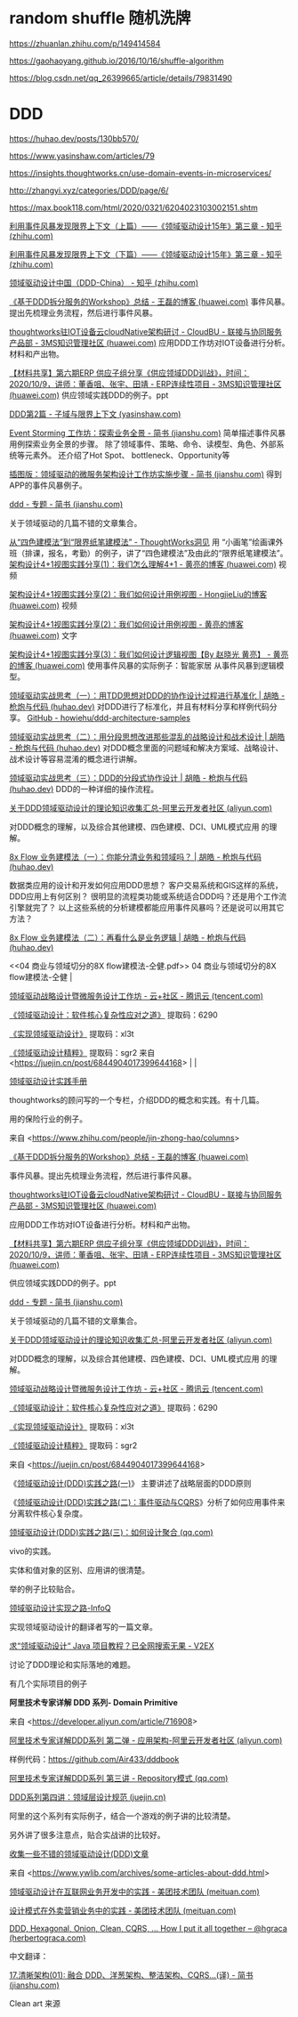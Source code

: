# random shuffle 随机洗牌

https://zhuanlan.zhihu.com/p/149414584

https://gaohaoyang.github.io/2016/10/16/shuffle-algorithm

https://blog.csdn.net/qq_26399665/article/details/79831490



# DDD
https://huhao.dev/posts/130bb570/

https://www.yasinshaw.com/articles/79

https://insights.thoughtworks.cn/use-domain-events-in-microservices/

http://zhangyi.xyz/categories/DDD/page/6/

https://max.book118.com/html/2020/0321/6204023103002151.shtm



[利用事件风暴发现限界上下文（上篇）——《领域驱动设计15年》第三章 - 知乎 (zhihu.com)](https://zhuanlan.zhihu.com/p/74620080)

[利用事件风暴发现限界上下文（下篇）——《领域驱动设计15年》第三章 - 知乎 (zhihu.com)](https://zhuanlan.zhihu.com/p/75637519)

[领域驱动设计中国（DDD-China） - 知乎 (zhihu.com)](https://www.zhihu.com/column/ddd-china)


[《基于DDD拆分服务的Workshop》总结 - 王磊的博客 (huawei.com)](http://3ms.huawei.com/km/blogs/details/5078273) 事件风暴。提出先梳理业务流程，然后进行事件风暴。   

[thoughtworks驻IOT设备云cloudNative架构研讨 - CloudBU - 联接与协同服务产品部 - 3MS知识管理社区 (huawei.com)](http://3ms.huawei.com/km/groups/2978389/blogs/details/6611513#preview_attachment_box_6611513) 应用DDD工作坊对IOT设备进行分析。材料和产出物。  

[【材料共享】第六期ERP 供应子组分享《供应领域DDD训战》，时间：2020/10/9，讲师：董香咀、张宇、田靖 - ERP连续性项目 - 3MS知识管理社区 (huawei.com)](http://3ms.huawei.com/km/groups/3944472/blogs/details/9393283) 供应领域实践DDD的例子。ppt 

[DDD第2篇 - 子域与限界上下文 (yasinshaw.com)](https://www.yasinshaw.com/articles/79)  

[Event Storming 工作坊：探索业务全景 - 简书 (jianshu.com)](https://www.jianshu.com/p/d79e020cad2d) 简单描述事件风暴用例探索业务全景的步骤。 除了领域事件、策略、命令、读模型、角色、外部系统等元素外。 还介绍了Hot Spot、 bottleneck、Opportunity等  

[插图版：领域驱动的微服务架构设计工作坊实施步骤 - 简书 (jianshu.com)](https://www.jianshu.com/p/eadbec49fbbc) 得到APP的事件风暴例子。

[ddd - 专题 - 简书 (jianshu.com)](https://www.jianshu.com/c/73cf31c7838c)

关于领域驱动的几篇不错的文章集合。

 [从“四色建模法”到“限界纸笔建模法” - ThoughtWorks洞见](https://insights.thoughtworks.cn/paper-pen-modeling/) 
 用 “小画笔”绘画课外班（排课，报名，考勤）的例子，讲了“四色建模法”及由此的“限界纸笔建模法”。           
[架构设计4+1视图实践分享(1)：我们怎么理解4+1 - 黄亮的博客 (huawei.com)](http://3ms.huawei.com/km/blogs/details/9705803) 视频   

[架构设计4+1视图实践分享(2)：我们如何设计用例视图 - HongjieLiu的博客 (huawei.com)](http://3ms.huawei.com/km/blogs/details/9714139) 视频 

[架构设计4+1视图实践分享(2)：我们如何设计用例视图 - 黄亮的博客 (huawei.com)](http://3ms.huawei.com/km/blogs/details/9705821) 文字     

[架构设计4+1视图实践分享(3)：我们如何设计逻辑视图【By 赵晓光 黄亮】 - 黄亮的博客 (huawei.com)](http://3ms.huawei.com/km/blogs/details/9707149) 使用事件风暴的实际例子：智能家居 从事件风暴到逻辑模型。

[领域驱动实战思考（一）：用TDD思想对DDD的协作设计过程进行基准化 \| 胡皓 - 枪炮与代码 (huhao.dev)](https://huhao.dev/posts/130bb570/) 对DDD进行了标准化，并且有材料分享和样例代码分享。 [GitHub - howiehu/ddd-architecture-samples](https://github.com/howiehu/ddd-architecture-samples)   

[领域驱动实战思考（二）：用分段思想改进那些混乱的战略设计和战术设计 \| 胡皓 - 枪炮与代码 (huhao.dev)](https://huhao.dev/posts/58fe0824/) 对DDD概念里面的问题域和解决方案域、战略设计、战术设计等容易混淆的概念进行讲解。   

[领域驱动实战思考（三）：DDD的分段式协作设计 \| 胡皓 - 枪炮与代码 (huhao.dev)](https://huhao.dev/posts/61190ae2/)   DDD的一种详细的操作流程。 

[关于DDD领域驱动设计的理论知识收集汇总-阿里云开发者社区
(aliyun.com)](https://developer.aliyun.com/article/53436)

对DDD概念的理解，以及综合其他建模、四色建模、DCI、UML模式应用 的理解。

[8x Flow 业务建模法（一）：你能分清业务和领域吗？ \| 胡皓 - 枪炮与代码 (huhao.dev)](https://huhao.dev/posts/2932e594/) 

数据类应用的设计和开发如何应用DDD思想？ 客户交易系统和GIS这样的系统，DDD应用上有何区别？ 很明显的流程类功能或系统适合DDD吗？还是用个工作流引擎就完了？ 以上这些系统的分析建模都能应用事件风暴吗？还是说可以用其它方法？     

[8x Flow 业务建模法（二）：再看什么是业务逻辑 \| 胡皓 - 枪炮与代码 (huhao.dev)](https://huhao.dev/posts/a7c771dd/) 

\<\<04 商业与领域切分的8X flow建模法-仝健.pdf\>\> 04 商业与领域切分的8X flow建模法-仝健 |  

[领域驱动战略设计暨微服务设计工作坊 - 云+社区 - 腾讯云 (tencent.com)](https://cloud.tencent.com/developer/article/1380410)                                       

[《领域驱动设计：软件核心复杂性应对之道》](https://pan.baidu.com/s/1hQ2TlvRCYdywBdSEKBPWkQ) 提取码：6290

[《实现领域驱动设计》](https://pan.baidu.com/s/1CTCq-3sReQTLcv3If8IDvQ) 提取码：xl3t 

[《领域驱动设计精粹》](https://pan.baidu.com/s/1rGSRvuRErknVpHgZ2FXbXQ) 提取码：sgr2   来自 \<<https://juejin.cn/post/6844904017399644168>\>  |   |

[领域驱动设计实践手册](https://www.zhihu.com/column/c_1208715969939640320)

thoughtworks的顾问写的一个专栏，介绍DDD的概念和实践。有十几篇。

用的保险行业的例子。

来自 \<<https://www.zhihu.com/people/jin-zhong-hao/columns>\>

[《基于DDD拆分服务的Workshop》总结 - 王磊的博客
(huawei.com)](http://3ms.huawei.com/km/blogs/details/5078273)

事件风暴。提出先梳理业务流程，然后进行事件风暴。

[thoughtworks驻IOT设备云cloudNative架构研讨 - CloudBU - 联接与协同服务产品部 -
3MS知识管理社区
(huawei.com)](http://3ms.huawei.com/km/groups/2978389/blogs/details/6611513#preview_attachment_box_6611513)

应用DDD工作坊对IOT设备进行分析。材料和产出物。

[【材料共享】第六期ERP
供应子组分享《供应领域DDD训战》，时间：2020/10/9，讲师：董香咀、张宇、田靖 -
ERP连续性项目 - 3MS知识管理社区
(huawei.com)](http://3ms.huawei.com/km/groups/3944472/blogs/details/9393283)

供应领域实践DDD的例子。ppt

[ddd - 专题 - 简书 (jianshu.com)](https://www.jianshu.com/c/73cf31c7838c)

关于领域驱动的几篇不错的文章集合。

[关于DDD领域驱动设计的理论知识收集汇总-阿里云开发者社区
(aliyun.com)](https://developer.aliyun.com/article/53436)

对DDD概念的理解，以及综合其他建模、四色建模、DCI、UML模式应用 的理解。

[领域驱动战略设计暨微服务设计工作坊 - 云+社区 - 腾讯云
(tencent.com)](https://cloud.tencent.com/developer/article/1380410)

[《领域驱动设计：软件核心复杂性应对之道》](https://pan.baidu.com/s/1hQ2TlvRCYdywBdSEKBPWkQ)
提取码：6290

[《实现领域驱动设计》](https://pan.baidu.com/s/1CTCq-3sReQTLcv3If8IDvQ)
提取码：xl3t

[《领域驱动设计精粹》](https://pan.baidu.com/s/1rGSRvuRErknVpHgZ2FXbXQ)
提取码：sgr2

来自 \<<https://juejin.cn/post/6844904017399644168>\>

《[领域驱动设计(DDD)实践之路(一)](http://mp.weixin.qq.com/s?__biz=MzI4NjY4MTU5Nw==&mid=2247486441&idx=1&sn=2b617573cd40118cbb3978398bef7a24&chksm=ebd87b7bdcaff26d8d0d770840a494a110f40c53db8a714456ab098370beebf5b3c5b9abfd6b&scene=21#wechat_redirect)》
    主要讲述了战略层面的DDD原则

《[领域驱动设计(DDD)实践之路(二)：事件驱动与CQRS](http://mp.weixin.qq.com/s?__biz=MzI4NjY4MTU5Nw==&mid=2247486689&idx=1&sn=3d73f1a466aa8270db39a84244df3ac5&chksm=ebd87c73dcaff5655494060e1afe52256627a996b993329fcf7fc9341457d39afab7bfa9e3e7&scene=21#wechat_redirect)》分析了如何应用事件来分离软件核心复杂度。

 [领域驱动设计(DDD)实践之路(三)：如何设计聚合
        (qq.com)](https://mp.weixin.qq.com/s?__biz=MzI4NjY4MTU5Nw==&mid=2247486850&idx=1&sn=442d44af822b9acf860f4345d538a52c&chksm=ebd87d10dcaff40683ab04ba02043b135d47020821aa9261ab48b270d3f6d1b42e3087a84049&scene=178&cur_album_id=1500542612812955651#rd)

vivo的实践。

实体和值对象的区别、应用讲的很清楚。

举的例子比较贴合。

[领域驱动设计实现之路-InfoQ](https://www.infoq.cn/article/implementation-road-of-domain-driven-design/)

实现领域驱动设计的翻译者写的一篇文章。

[求“领域驱动设计“ Java 项目教程？已全网搜索无果 -
V2EX](https://www.v2ex.com/t/768104)

讨论了DDD理论和实际落地的难题。

有几个实际项目的例子

**阿里技术专家详解 DDD 系列- Domain Primitive**

来自 \<<https://developer.aliyun.com/article/716908>\>

[阿里技术专家详解DDD系列 第二弹 - 应用架构-阿里云开发者社区
(aliyun.com)](https://developer.aliyun.com/article/719251)

样例代码：https://github.com/Air433/dddbook

[阿里技术专家详解DDD系列 第三讲 - Repository模式
(qq.com)](https://mp.weixin.qq.com/s/1bcymUcjCkOdvVygunShmw)

[DDD系列第四讲：领域层设计规范
(juejin.cn)](https://juejin.cn/post/6912228908075057166)

阿里的这个系列有实际例子，结合一个游戏的例子讲的比较清楚。

另外讲了很多注意点，贴合实战讲的比较好。

[收集一些不错的领域驱动设计(DDD)文章](https://www.ywlib.com/archives/some-articles-about-ddd.html)

来自 \<<https://www.ywlib.com/archives/some-articles-about-ddd.html>\>

[领域驱动设计在互联网业务开发中的实践 - 美团技术团队
(meituan.com)](https://tech.meituan.com/2017/12/22/ddd-in-practice.html)

[设计模式在外卖营销业务中的实践 - 美团技术团队
(meituan.com)](https://tech.meituan.com/2020/03/19/design-pattern-practice-in-marketing.html)

[DDD, Hexagonal, Onion, Clean, CQRS, … How I put it all together – @hgraca
(herbertograca.com)](https://herbertograca.com/2017/11/16/explicit-architecture-01-ddd-hexagonal-onion-clean-cqrs-how-i-put-it-all-together/)

中文翻译：

[17.清晰架构(01): 融合 DDD、洋葱架构、整洁架构、CQRS...(译) - 简书
(jianshu.com)](https://www.jianshu.com/p/d3e8b9ac097b)

Clean art 来源



